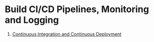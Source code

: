 # Build CI/CD Pipelines, Monitoring and Logging

1. [Continuous Integration and Continuous Deployment](./continuous-integration-continuous-deployment.md)

